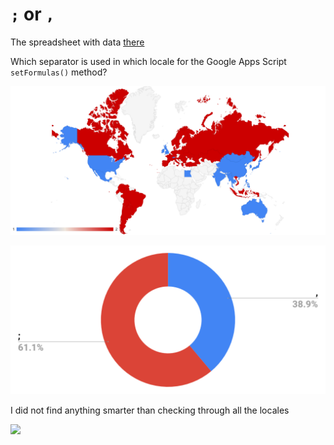 # `;` or `,`

The spreadsheet with data [there](https://docs.google.com/spreadsheets/d/1bQCoKPO4w3XZlOSCcZy_WED0DSbr2YSSRbJ_IKcQs1k/edit?usp=sharing)

Which separator is used in which locale for the Google Apps Script `setFormulas()` method?

![](./assets/chart_1.png)

![](./assets/chart_2.png)

I did not find anything smarter than checking through all the locales

![](./assets/screenrecord.gif)
